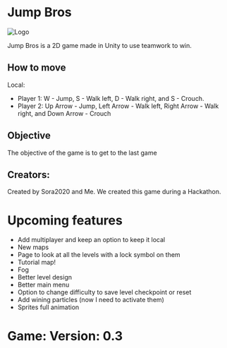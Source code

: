 # Jump Bros 
![Logo]()

Jump Bros is a 2D game made in Unity to use teamwork to win. 

## How to move

Local:

- Player 1: W - Jump, S - Walk left, D - Walk right, and S - Crouch. 
- Player 2: Up Arrow - Jump, Left Arrow - Walk left, Right Arrow - Walk right, and Down Arrow - Crouch


## Objective

The objective of the game is to get to the last game 

## Creators:
Created by Sora2020 and Me. 
We created this game during a Hackathon. 


# Upcoming features 
- Add multiplayer and keep an option to keep it local
- New maps 
- Page to look at all the levels with a lock symbol on them 
- Tutorial map!
- Fog 
- Better level design 
- Better main menu 
- Option to change difficulty to save level checkpoint or reset 
- Add wining particles (now I need to activate them)
- Sprites full animation 

# Game: Version: 0.3
